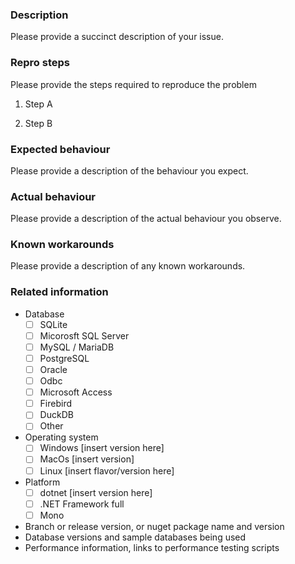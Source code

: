 ### Description

Please provide a succinct description of your issue.

### Repro steps

Please provide the steps required to reproduce the problem

1. Step A

2. Step B

### Expected behaviour

Please provide a description of the behaviour you expect.

### Actual behaviour

Please provide a description of the actual behaviour you observe. 

### Known workarounds

Please provide a description of any known workarounds.

### Related information 

* Database
    - [ ] SQLite
    - [ ] Micorosft SQL Server
    - [ ] MySQL / MariaDB
    - [ ] PostgreSQL
    - [ ] Oracle
    - [ ] Odbc
    - [ ] Microsoft Access
    - [ ] Firebird
    - [ ] DuckDB
    - [ ] Other
* Operating system
    - [ ] Windows [insert version here]
    - [ ] MacOs [insert version]
    - [ ] Linux [insert flavor/version here]
* Platform
    - [ ] dotnet [insert version here]
    - [ ] .NET Framework full
    - [ ] Mono
* Branch or release version, or nuget package name and version
* Database versions and sample databases being used
* Performance information, links to performance testing scripts
